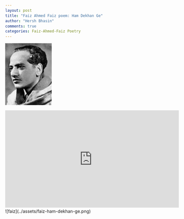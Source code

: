 ```yaml
---
layout: post
title: "Faiz Ahmed Faiz poem: Ham Dekhan Ge"
author: "Hersh Bhasin"
comments: true
categories: Faiz-Ahmed-Faiz Poetry
---
```


![faiz](../assets/faiz.jpg)

<iframe width="560" height="315" src="https://www.youtube.com/embed/QOe4AJnrrqg" frameborder="0" allow="accelerometer; autoplay; encrypted-media; gyroscope; picture-in-picture" allowfullscreen></iframe>
![faiz](../assets/faiz-ham-dekhan-ge.png)
